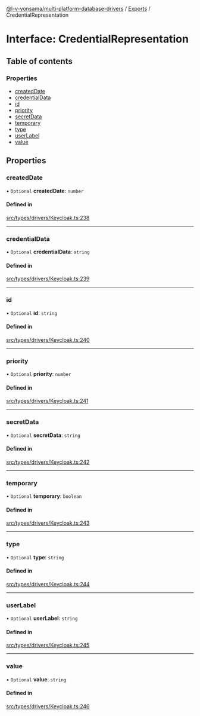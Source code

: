 [@l-v-yonsama/multi-platform-database-drivers](../README.md) / [Exports](../modules.md) / CredentialRepresentation

# Interface: CredentialRepresentation

## Table of contents

### Properties

- [createdDate](CredentialRepresentation.md#createddate)
- [credentialData](CredentialRepresentation.md#credentialdata)
- [id](CredentialRepresentation.md#id)
- [priority](CredentialRepresentation.md#priority)
- [secretData](CredentialRepresentation.md#secretdata)
- [temporary](CredentialRepresentation.md#temporary)
- [type](CredentialRepresentation.md#type)
- [userLabel](CredentialRepresentation.md#userlabel)
- [value](CredentialRepresentation.md#value)

## Properties

### createdDate

• `Optional` **createdDate**: `number`

#### Defined in

[src/types/drivers/Keycloak.ts:238](https://github.com/l-v-yonsama/db-drivers/blob/9c8d668/src/types/drivers/Keycloak.ts#L238)

___

### credentialData

• `Optional` **credentialData**: `string`

#### Defined in

[src/types/drivers/Keycloak.ts:239](https://github.com/l-v-yonsama/db-drivers/blob/9c8d668/src/types/drivers/Keycloak.ts#L239)

___

### id

• `Optional` **id**: `string`

#### Defined in

[src/types/drivers/Keycloak.ts:240](https://github.com/l-v-yonsama/db-drivers/blob/9c8d668/src/types/drivers/Keycloak.ts#L240)

___

### priority

• `Optional` **priority**: `number`

#### Defined in

[src/types/drivers/Keycloak.ts:241](https://github.com/l-v-yonsama/db-drivers/blob/9c8d668/src/types/drivers/Keycloak.ts#L241)

___

### secretData

• `Optional` **secretData**: `string`

#### Defined in

[src/types/drivers/Keycloak.ts:242](https://github.com/l-v-yonsama/db-drivers/blob/9c8d668/src/types/drivers/Keycloak.ts#L242)

___

### temporary

• `Optional` **temporary**: `boolean`

#### Defined in

[src/types/drivers/Keycloak.ts:243](https://github.com/l-v-yonsama/db-drivers/blob/9c8d668/src/types/drivers/Keycloak.ts#L243)

___

### type

• `Optional` **type**: `string`

#### Defined in

[src/types/drivers/Keycloak.ts:244](https://github.com/l-v-yonsama/db-drivers/blob/9c8d668/src/types/drivers/Keycloak.ts#L244)

___

### userLabel

• `Optional` **userLabel**: `string`

#### Defined in

[src/types/drivers/Keycloak.ts:245](https://github.com/l-v-yonsama/db-drivers/blob/9c8d668/src/types/drivers/Keycloak.ts#L245)

___

### value

• `Optional` **value**: `string`

#### Defined in

[src/types/drivers/Keycloak.ts:246](https://github.com/l-v-yonsama/db-drivers/blob/9c8d668/src/types/drivers/Keycloak.ts#L246)
